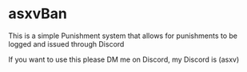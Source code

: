 # asxvBan

This is a simple Punishment system that allows for punishments to be logged and issued through Discord 

If you want to use this please DM me on Discord, my Discord is (asxv)
